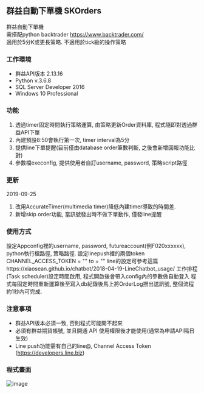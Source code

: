 ## 群益自動下單機 SKOrders 

群益自動下單機 </br>
需搭配python backtrader <https://www.backtrader.com/> </br>
適用於5分K或更長策略. 不適用於tick級的操作策略

### 工作環境
* 群益API版本 2.13.16 
* Python v.3.6.8
* SQL Server Developer 2016
* Windows 10 Professional

### 功能
1. 透過timer固定時間執行策略運算, 由策略更新Order資料庫, 程式隨即對透過群益API下單
2. 內建預設8:50會執行第一次, timer interval為5分
3. 提供line下單提醒(目前僅由database order筆數判斷, 之後會新增回報功能比對)
4. 參數檔execonfig, 提供使用者自訂username, password, 策略script路徑

### 更新
2019-09-25
1. 改用AccurateTimer(multimedia timer)降低內建timer導致的時間差.
2. 新增skip order功能, 當訊號發出時不做下單動作, 僅發line提醒

### 使用方式
設定Appconfig裡的username, password, futureaccount(例F020xxxxxx), python執行檔路徑, 策略路徑.
設定linepush裡的兩個token
CHANNEL_ACCESS_TOKEN = ""
to = ""
line的設定可參考這篇https://xiaosean.github.io/chatbot/2018-04-19-LineChatbot_usage/
工作排程(Task scheduler)設定時間啟用, 程式開啟後會帶入config內的參數做自動登入
程式每固定時間重新運算後至寫入db紀錄後馬上將OrderLog撈出送訊號, 整個流程約1秒內可完成.

### 注意事項
* 群益API版本必須一致, 否則程式可能開不起來
* 必須有群益期貨帳號, 並且開通 API 使用權限後才能使用(通常為申請API隔日生效)
* Line push功能需有自己的line@, Channel Access Token (https://developers.line.biz)

### 程式畫面
![image](https://github.com/hanyang0721/SKOrders/blob/master/SKOrder.PNG)

